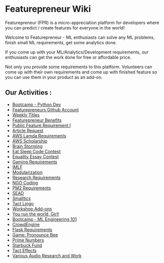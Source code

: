 # Featurepreneur Wiki

Featurepreneur (FPR) is a micro-appreciation platform for developers where you can predict / create features for everyone in the world!

Welcome to Featurepreneur - ML enthusiasts can solve any ML problems, finish small ML requirements, get some analytics done.

If you come up with your ML/Analytics/Development requirements, our enthusiasts can get the work done for free or affordable price.

Not only you provide some requirements to this platform. Volunteers can come up with their own requirements and come up with finished feature so you can use them in your product as an add-on.

## Our Activities :

  * [Bootcamp - Python Dev](bootcamp-python-dev.md)
  * [Featurepreneurs Github Account](featurepreneurs-github.md)
  * [Weekly Titles](weekly-titles.md)
  * [Featurepreneur Benefits](fpr-benefits.md)
  * [Public Feature Requirement I](Public-Feature-Requirements.md)
  * [Article Request](Article-Request.md)
  * [AWS Lamda Requirements](AWS-Lamda_Requirements.md)
  * [AWS Scholarship](AWS-Scholarship.md)
  * [Brain Storming](Brain-Storming.md)
  * [Eat Sleep Code Contest](Eat-Sleep-Code-Contest.md)
  * [Equality Essay Contest](Equality-Essay-Contest.md)
  * [Gaming Requirements](Gaming-Requirements.md)
  * [IMLF](IMLF.md)
  * [Modularization](Modularization.md)
  * [Research Requirements](Research-Requirements.md)
  * [NGO Coding](NGO-Coding.md)
  * [PM2 Requirements](PM2-Requirements.md)
  * [SEAD](SEAD.md)
  * [Smalltics](Smalltics.md)
  * [Tact Lingo](Tact-Lingo.md)
  * [Workshop Add-ons](Workshop-Add-ons.md)
  * [You run the world, Girl!](You-run-the-world-girl.md)
  * [Bootcamp - ML Engineering 101](Bootcamp-ML_Engineering_101.md)
  * [CrowdEngine](CrowdEngine.md)
  * [Flask Requirements](Flask_Requirements.md)
  * [Game: Pronounce Bee](Game_Pronounce_Bee.md)
  * [Prime Numbers](Prime_Numbers.md)
  * [Starbuck Fund](Starbuck_fund.md)
  * [Tact Effects](Tact_Effects.md)
  * [Various Audio Research and Work](Various_Audio_Research_and_Work.md)
 
 